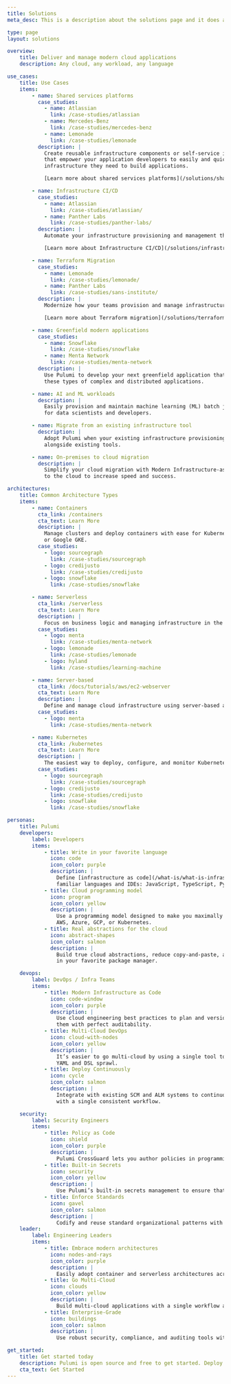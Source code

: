 ```yaml
---
title: Solutions
meta_desc: This is a description about the solutions page and it does a good job of describing what this page is.

type: page
layout: solutions

overview:
    title: Deliver and manage modern cloud applications
    description: Any cloud, any workload, any language

use_cases:
    title: Use Cases
    items:
        - name: Shared services platforms
          case_studies:
            - name: Atlassian
              link: /case-studies/atlassian
            - name: Mercedes-Benz
              link: /case-studies/mercedes-benz
            - name: Lemonade
              link: /case-studies/lemonade
          description: |
            Create reusable infrastructure components or self-service infrastructure platforms
            that empower your application developers to easily and quickly deploy and use
            infrastructure they need to build applications.

            [Learn more about shared services platforms](/solutions/shared-services-platforms/)

        - name: Infrastructure CI/CD
          case_studies:
            - name: Atlassian
              link: /case-studies/atlassian/
            - name: Panther Labs
              link: /case-studies/panther-labs/
          description: |
            Automate your infrastructure provisioning and management through a CI/CD pipeline. Run all infrastructure updates through a standard set of unit and integration tests, allowing reduced errors, greater security, and increased delivery velocity.

            [Learn more about Infrastructure CI/CD](/solutions/infrastructure-ci-cd/)

        - name: Terraform Migration
          case_studies:
            - name: Lemonade
              link: /case-studies/lemonade/
            - name: Panther Labs
              link: /case-studies/sans-institute/
          description: |
            Modernize how your teams provision and manage infrastructure in order to adapt to the changes in technologies (containers, serverless), architectures (distributed), and software release automation associated with the cloud.

            [Learn more about Terraform migration](/solutions/terraform-migration)

        - name: Greenfield modern applications
          case_studies:
            - name: Snowflake
              link: /case-studies/snowflake
            - name: Menta Network
              link: /case-studies/menta-network
          description: |
            Use Pulumi to develop your next greenfield application that uses modern cloud technologies, like containers and serverless. Pulumi is designed for building
            these types of complex and distributed applications.

        - name: AI and ML workloads
          description: |
            Easily provision and maintain machine learning (ML) batch jobs and data processing pipelines. Pulumi provides an easy and automated way to deploy ML stacks
            for data scientists and developers.

        - name: Migrate from an existing infrastructure tool
          description: |
            Adopt Pulumi when your existing infrastructure provisioning tool has reached its limits. Pulumi provides YAML or JSON file converters or you can use Pulumi
            alongside existing tools.

        - name: On-premises to cloud migration
          description: |
            Simplify your cloud migration with Modern Infrastructure-as-Code. Pulumi lets you model and automate the provisioning of infrastructure being migrated
            to the cloud to increase speed and success.

architectures:
    title: Common Architecture Types
    items:
        - name: Containers
          cta_link: /containers
          cta_text: Learn More
          description: |
            Manage clusters and deploy containers with ease for Kubernetes, Amazon ECS, Azure ACI,
            or Google GKE.
          case_studies:
            - logo: sourcegraph
              link: /case-studies/sourcegraph
            - logo: credijusto
              link: /case-studies/credijusto
            - logo: snowflake
              link: /case-studies/snowflake

        - name: Serverless
          cta_link: /serverless
          cta_text: Learn More
          description: |
            Focus on business logic and managing infrastructure in the same familiar language you’re already using to write code.
          case_studies:
            - logo: menta
              link: /case-studies/menta-network
            - logo: lemonade
              link: /case-studies/lemonade
            - logo: hyland
              link: /case-studies/learning-machine

        - name: Server-based
          cta_link: /docs/tutorials/aws/ec2-webserver
          cta_text: Learn More
          description: |
            Define and manage cloud infrastructure using server-based architectures, such as compute and database instances.
          case_studies:
            - logo: menta
              link: /case-studies/menta-network

        - name: Kubernetes
          cta_link: /kubernetes
          cta_text: Learn More
          description: |
            The easiest way to deploy, configure, and monitor Kubernetes clusters on any cloud, with a single tool, and in your favorite language.
          case_studies:
            - logo: sourcegraph
              link: /case-studies/sourcegraph
            - logo: credijusto
              link: /case-studies/credijusto
            - logo: snowflake
              link: /case-studies/snowflake

personas:
    title: Pulumi
    developers:
        label: Developers
        items:
            - title: Write in your favorite language
              icon: code
              icon_color: purple
              description: |
                Define [infrastructure as code](/what-is/what-is-infrastructure-as-code/) using
                familiar languages and IDEs: JavaScript, TypeScript, Python, Go, and .NET.
            - title: Cloud programming model
              icon: program
              icon_color: yellow
              description: |
                Use a programming model designed to make you maximally productive across any cloud,
                AWS, Azure, GCP, or Kubernetes.
            - title: Real abstractions for the cloud
              icon: abstract-shapes
              icon_color: salmon
              description: |
                Build true cloud abstractions, reduce copy-and-paste, and share and reuse them
                in your favorite package manager.

    devops:
        label: DevOps / Infra Teams
        items:
            - title: Modern Infrastructure as Code
              icon: code-window
              icon_color: purple
              description: |
                Use cloud engineering best practices to plan and version deployments and perform
                them with perfect auditability.
            - title: Multi-Cloud DevOps
              icon: cloud-with-nodes
              icon_color: yellow
              description: |
                It’s easier to go multi-cloud by using a single tool to manage each cloud, which eliminates
                YAML and DSL sprawl.
            - title: Deploy Continuously
              icon: cycle
              icon_color: salmon
              description: |
                Integrate with existing SCM and ALM systems to continuously deliver to many clouds
                with a single consistent workflow.

    security:
        label: Security Engineers
        items:
            - title: Policy as Code
              icon: shield
              icon_color: purple
              description: |
                Pulumi CrossGuard lets you author policies in programming languages to enforce best practices and correct configuration drift.
            - title: Built-in Secrets
              icon: security
              icon_color: yellow
              description: |
                Use Pulumi’s built-in secrets management to ensure that sensitive infrastructure as code configuration is always encrypted.
            - title: Enforce Standards
              icon: gavel
              icon_color: salmon
              description: |
                Codify and reuse standard organizational patterns with standard packaging techniques, versioning, and easy patching.
    leader:
        label: Engineering Leaders
        items:
            - title: Embrace modern architectures
              icon: nodes-and-rays
              icon_color: purple
              description: |
                Easily adopt container and serverless architectures across applications and infrastructure, and Dev and DevOps.
            - title: Go Multi-Cloud
              icon: clouds
              icon_color: yellow
              description: |
                Build multi-cloud applications with a single workflow across all clouds &mdash; AWS, Azure, GCP, Kubernetes, hybrid or on-premises.
            - title: Enterprise-Grade
              icon: buildings
              icon_color: salmon
              description: |
                Use robust security, compliance, and auditing tools with an extensible policy engine for enforcing your organization’s practices.

get_started:
    title: Get started today
    description: Pulumi is open source and free to get started. Deploy your first stack today.
    cta_text: Get Started
---
```

